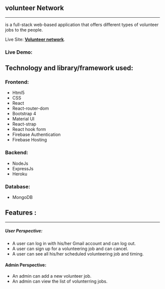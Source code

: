 ## volunteer Network
---
is a full-stack web-based application that offers different types of volunteer jobs to the people.

Live Site:  **[Volunteer network]( https://volunteer-ae626.web.app)**. 

### Live Demo:


## Technology and library/framework used:
### Frontend: 
- Html5
- CSS 
- React 
- React-router-dom 
- Bootstrap 4 
- Material UI
- React-strap 
- React hook form 
- Firebase Authentication
- Firebase Hosting
### Backend: 
- NodeJs 
- ExpressJs
- Heroku
### Database:
- MongoDB

## Features : 
---
##### User Perspective:
- A user can log in with his/her Gmail account and can log out.
- A user can sign up for a volunteering  job and can cancel.
- A user can see all his/her scheduled volunteering job and timing.

#### Admin Perspective:
- An admin can add a new volunteer job.
- An admin can view the list of volunterring jobs. 




